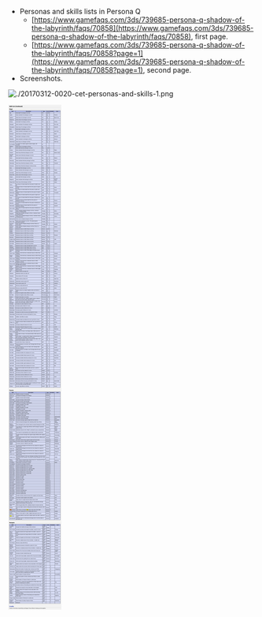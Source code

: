 * Personas and skills lists in Persona Q
	* [https://www.gamefaqs.com/3ds/739685-persona-q-shadow-of-the-labyrinth/faqs/70858](https://www.gamefaqs.com/3ds/739685-persona-q-shadow-of-the-labyrinth/faqs/70858), first page.
	* [https://www.gamefaqs.com/3ds/739685-persona-q-shadow-of-the-labyrinth/faqs/70858?page=1](https://www.gamefaqs.com/3ds/739685-persona-q-shadow-of-the-labyrinth/faqs/70858?page=1), second page.
* Screenshots.

![./20170312-0020-cet-personas-and-skills-1.png](./20170312-0020-cet-personas-and-skills-1.png)

![./20170312-0020-cet-personas-and-skills-2.png](./20170312-0020-cet-personas-and-skills-2.png)